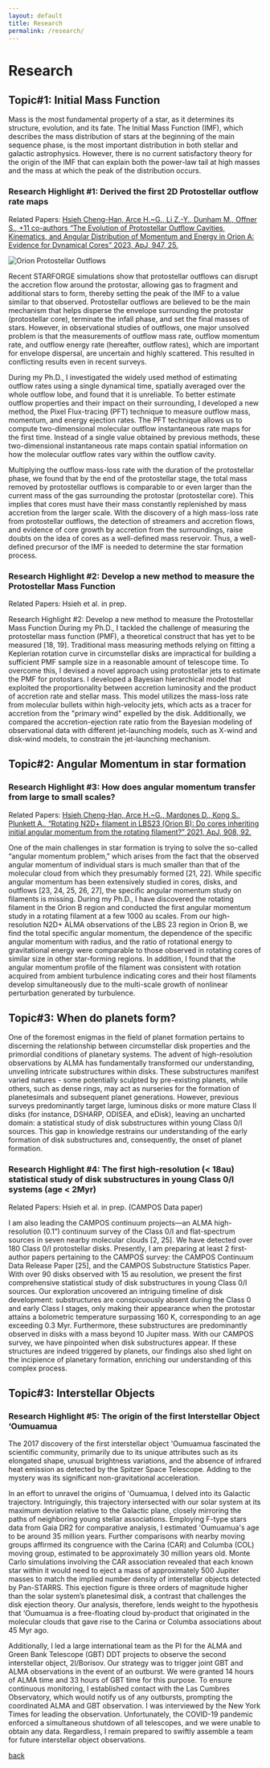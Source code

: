 ```yaml
---
layout: default
title: Research
permalink: /research/
---
```


# Research

## Topic#1: Initial Mass Function
Mass is the most fundamental property of a star, as it determines its structure, evolution, and its fate. The Initial Mass Function (IMF), which describes the mass distribution of stars at the beginning of the main sequence phase, is the most important distribution in both stellar and galactic astrophysics. However, there is no current satisfactory theory for the origin of the IMF that can explain both the power-law tail at high masses and the mass at which the peak of the distribution occurs.
### Research Highlight #1: Derived the first 2D Protostellar outflow rate maps
Related Papers:
[Hsieh Cheng-Han, Arce H.~G., Li Z.-Y., Dunham M., Offner S., +11 co-authors “The Evolution of Protostellar Outflow Cavities, Kinematics, and Angular Distribution of Momentum and Energy in Orion A: Evidence for Dynamical Cores” 2023, ApJ, 947, 25.](https://ui.adsabs.harvard.edu/abs/2023ApJ...947...25H/abstract)

![Orion Protostellar Outflows](/assets/img/Outflows.png)

Recent STARFORGE simulations show that protostellar outflows can disrupt the accretion flow
around the protostar, allowing gas to fragment and additional stars to form, thereby setting the peak of the IMF to a value similar to that observed. Protostellar outflows are believed to be the main
mechanism that helps disperse the envelope surrounding the protostar (protostellar core), terminate the infall phase, and set the final masses of stars. However, in observational studies of outflows, one major unsolved problem is that the measurements of outflow mass rate, outflow
momentum rate, and outflow energy rate (hereafter, outflow rates), which are important for envelope
dispersal, are uncertain and highly scattered. This resulted in conflicting results even in recent surveys.

During my Ph.D., I investigated the widely used method of estimating outflow rates using a single
dynamical time, spatially averaged over the whole outflow lobe, and found that it is unreliable. To better estimate outflow properties and their impact on their surrounding, I developed a new method, the Pixel Flux-tracing (PFT) technique to measure outflow mass, momentum, and energy ejection rates.
The PFT technique allows us to compute two-dimensional molecular outflow instantaneous rate
maps for the first time. Instead of a single value obtained by previous methods, these two-dimensional
instantaneous rate maps contain spatial information on how the molecular outflow rates vary within the
outflow cavity.

Multiplying the outflow mass-loss rate with the duration of the protostellar phase, we found that by
the end of the protostellar stage, the total mass removed by protostellar outflows is comparable to or even larger than the current mass of the gas surrounding the protostar (protostellar core). This implies that cores must have their mass constantly replenished by mass accretion from the larger scale. With the discovery of a high mass-loss rate from protostellar outflows, the detection of streamers and accretion flows, and evidence of core growth by accretion from the surroundings, raise doubts on the idea of cores as a well-defined mass reservoir. Thus, a well-defined precursor of the IMF is needed to determine the star formation process.


### Research Highlight #2: Develop a new method to measure the Protostellar Mass Function
Related Papers: Hsieh et al. in prep.

Research Highlight #2: Develop a new method to measure the Protostellar Mass Function
During my Ph.D., I tackled the challenge of measuring the protostellar mass function (PMF), a theoretical construct that has yet to be measured [18, 19]. Traditional mass measuring methods relying on fitting a Keplerian rotation curve in circumstellar disks are impractical for building a sufficient PMF sample size in a reasonable amount of telescope time. To overcome this, I devised a novel approach using protostellar jets to estimate the PMF for protostars.
I developed a Bayesian hierarchical model that exploited the proportionality between accretion luminosity and the product of accretion rate and stellar mass. This model utilizes the mass-loss rate from molecular bullets within high-velocity jets, which acts as a tracer for accretion from the "primary wind" expelled by the disk. Additionally, we compared the accretion-ejection rate ratio from the Bayesian modeling of observational data with different jet-launching models, such as X-wind and disk-wind models, to constrain the jet-launching mechanism.

## Topic#2: Angular Momentum in star formation

### Research Highlight #3: How does angular momentum transfer from large to small scales?
Related Papers:
[Hsieh Cheng-Han, Arce H.~G., Mardones D., Kong S., Plunkett A., “Rotating N2D+ filament in LBS23 (Orion B): Do cores inheriting initial angular momentum from the rotating filament?” 2021, ApJ, 908, 92.](https://ui.adsabs.harvard.edu/abs/2021ApJ...908...92H/abstract)

One of the main challenges in star formation is trying to solve the so-called “angular momentum problem,” which arises from the fact that the observed angular momentum of individual stars is much smaller than that of the molecular cloud from which they presumably formed [21, 22]. While specific angular momentum has been extensively studied in cores, disks, and outflows [23, 24, 25, 26, 27], the specific angular momentum study on filaments is missing. During my Ph.D., I have discovered the rotating filament in the Orion B region and conducted the first angular momentum study in a rotating filament at a few 1000 au scales. From our high-resolution N2D+ ALMA observations of the LBS 23 region in Orion B, we find the total specific angular momentum, the dependence of the specific angular momentum with radius, and the ratio of rotational energy to gravitational energy were comparable to those observed in rotating cores of similar size in other star-forming regions. In addition, I found that the angular momentum profile of the filament was consistent with rotation acquired from ambient turbulence indicating cores and their host filaments develop simultaneously due to the multi-scale growth of nonlinear perturbation generated by turbulence.


## Topic#3: When do planets form?
One of the foremost enigmas in the field of planet formation pertains to discerning the relationship
between circumstellar disk properties and the primordial conditions of planetary systems. The advent of high-resolution observations by ALMA has fundamentally transformed our understanding, unveiling intricate substructures within disks. These substructures manifest varied natures - some potentially sculpted by pre-existing planets, while others, such as dense rings, may act as nurseries for the formation of planetesimals and subsequent planet generations. However, previous surveys predominantly target large, luminous disks or more mature Class II disks (for instance, DSHARP, ODISEA, and eDisk), leaving an uncharted domain: a statistical study of disk substructures within young Class 0/I sources. This gap in knowledge restrains our understanding of the early formation of disk substructures and, consequently, the onset of planet formation.

### Research Highlight #4: The first high-resolution (< 18au) statistical study of disk substructures in young Class 0/I systems (age < 2Myr)
Related Papers: Hsieh et al. in prep. (CAMPOS Data paper)

I am also leading the CAMPOS continuum projects—an ALMA high-resolution (0.1”)
continuum survey of the Class 0/I and flat-spectrum sources in seven nearby molecular clouds [2, 25].
We have detected over 180 Class 0/I protostellar disks. Presently, I am preparing at least 2 first-author papers pertaining to the CAMPOS survey: the CAMPOS Continuum Data Release Paper [25], and the CAMPOS Substructure Statistics Paper. With over 90 disks observed with 15 au resolution, we present the first comprehensive statistical study of disk substructures in young Class 0/I sources. Our exploration uncovered an intriguing timeline of disk development: substructures are conspicuously absent during the Class 0 and early Class I stages, only making their appearance when the protostar attains a bolometric temperature surpassing 160 K, corresponding to an age exceeding 0.3 Myr. Furthermore, these substructures are predominantly observed in disks with a mass beyond 10 Jupiter mass. With our CAMPOS survey, we have pinpointed when disk substructures appear. If these
structures are indeed triggered by planets, our findings also shed light on the incipience of planetary formation, enriching our understanding of this complex process.

## Topic#3: Interstellar Objects

### Research Highlight #5: The origin of the first Interstellar Object ‘Oumuamua
The 2017 discovery of the first interstellar object 'Oumuamua fascinated the scientific community, primarily due to its unique attributes such as its elongated shape, unusual brightness variations, and the absence of infrared heat emission as detected by the Spitzer Space Telescope. Adding to the mystery was its significant non-gravitational acceleration.

In an effort to unravel the origins of 'Oumuamua, I delved into its Galactic trajectory. Intriguingly, this trajectory intersected with our solar system at its maximum deviation relative to the Galactic plane, closely mirroring the paths of neighboring young stellar associations. Employing F-type stars data from Gaia DR2 for comparative analysis, I estimated 'Oumuamua's age to be around 35 million years. Further comparisons with nearby moving groups affirmed its congruence with the Carina (CAR) and Columba (COL) moving group, estimated to be approximately 30 million years old. Monte Carlo simulations involving the CAR association revealed that each known star within it would need to eject a mass of approximately 500 Jupiter masses to match the implied number density of interstellar objects detected by Pan-STARRS. This ejection figure is three orders of magnitude higher than the solar system’s planetesimal disk, a contrast that challenges the disk ejection theory. Our analysis, therefore, lends weight to the hypothesis that ‘Oumuamua is a free-floating cloud by-product that originated in the molecular clouds that gave rise to the Carina or Columba associations about 45 Myr ago.

Additionally, I led a large international team as the PI for the ALMA and Green Bank Telescope (GBT) DDT projects to observe the second interstellar object, 2I/Borisov. Our strategy was to trigger joint GBT and ALMA observations in the event of an outburst. We were granted 14 hours of ALMA time and 33 hours of GBT time for this purpose. To ensure continuous monitoring, I established contact with the Las Cumbres Observatory, which would notify us of any outbursts, prompting the coordinated ALMA and GBT observation. I was interviewed by the New York Times for leading the observation. Unfortunately, the COVID-19 pandemic enforced a simultaneous shutdown of all telescopes, and we were unable to obtain any data. Regardless, I remain prepared to swiftly assemble a team for future interstellar object observations.

[back](../)
